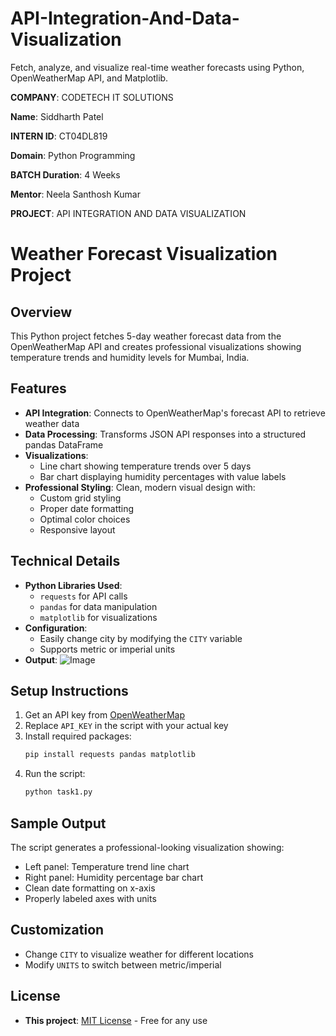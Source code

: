 # API-Integration-And-Data-Visualization
Fetch, analyze, and visualize real-time weather forecasts using Python, OpenWeatherMap API, and Matplotlib.

**COMPANY**: CODETECH IT SOLUTIONS

**Name**: Siddharth Patel

**INTERN ID**: CT04DL819

**Domain**: Python Programming

**BATCH Duration**: 4 Weeks

**Mentor**: Neela Santhosh Kumar

**PROJECT**: API INTEGRATION AND DATA VISUALIZATION

# Weather Forecast Visualization Project

## Overview
This Python project fetches 5-day weather forecast data from the OpenWeatherMap API and creates professional visualizations showing temperature trends and humidity levels for Mumbai, India.

## Features
- **API Integration**: Connects to OpenWeatherMap's forecast API to retrieve weather data
- **Data Processing**: Transforms JSON API responses into a structured pandas DataFrame
- **Visualizations**:
  - Line chart showing temperature trends over 5 days
  - Bar chart displaying humidity percentages with value labels
- **Professional Styling**: Clean, modern visual design with:
  - Custom grid styling
  - Proper date formatting
  - Optimal color choices
  - Responsive layout

## Technical Details
- **Python Libraries Used**:
  - `requests` for API calls
  - `pandas` for data manipulation
  - `matplotlib` for visualizations
- **Configuration**:
  - Easily change city by modifying the `CITY` variable
  - Supports metric or imperial units
- **Output**:
![Image](https://github.com/user-attachments/assets/8724d74d-b21f-409d-974e-6c50600d33ee)

## Setup Instructions
1. Get an API key from [OpenWeatherMap](https://openweathermap.org/)
2. Replace `API_KEY` in the script with your actual key
3. Install required packages:
   ```bash
   pip install requests pandas matplotlib
   ```
4. Run the script:
   ```bash
   python task1.py
   ```

## Sample Output
The script generates a professional-looking visualization showing:
- Left panel: Temperature trend line chart
- Right panel: Humidity percentage bar chart
- Clean date formatting on x-axis
- Properly labeled axes with units

## Customization
- Change `CITY` to visualize weather for different locations
- Modify `UNITS` to switch between metric/imperial

## License
- **This project**: [MIT License](LICENSE) - Free for any use  
